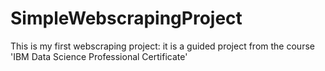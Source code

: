 # SimpleWebscrapingProject
This is my first webscraping project: it is a guided project from the course 'IBM Data Science Professional Certificate'
